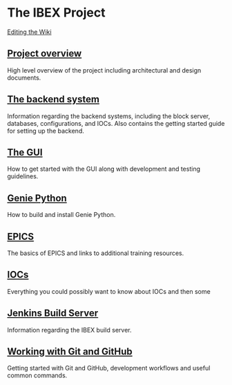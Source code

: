 # The IBEX Project #

[Editing the Wiki](Editing-the-Wiki)

## [Project overview](Project-Overview) ##

High level overview of the project including architectural and design documents.

## [The backend system](The-Backend-System) ##

Information regarding the backend systems, including the block server, databases, configurations, and IOCs. Also contains the getting started guide for setting up the backend.

## [The GUI](The-GUI)

How to get started with the GUI along with development and testing guidelines. 

## [Genie Python](Building-and-installing-genie_python)

How to build and install Genie Python.

## [EPICS](EPICS)

The basics of EPICS and links to additional training resources.

## [IOCs](IOCs)

Everything you could possibly want to know about IOCs and then some

## [Jenkins Build Server](Jenkins-Build-Server)

Information regarding the IBEX build server.

## [Working with Git and GitHub](Working-with-git-and-github)

Getting started with Git and GitHub, development workflows and useful common commands.
